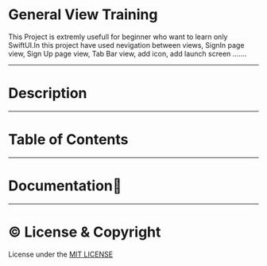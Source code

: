 # General View Training
This Project is extremly usefull for beginner who want to learn only  SwiftUI.In this project have used nevigation between views, SignIn page view, 
Sign Up page view, Tab Bar view, add icon, add launch screen .......

---
# Description 


---
# Table of Contents

---
# Documentation📑


---
# © License  & Copyright 

License under the [MIT LICENSE](LICENSE)
